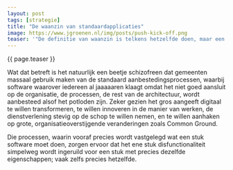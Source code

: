 ```yaml
---
layout: post
tags: [strategie]
title: "De waanzin van standaardapplicaties"
image: https://www.jgroenen.nl/img/posts/push-kick-off.png
teaser: '"De definitie van waanzin is telkens hetzelfde doen, maar een andere uitkomst verwachten." Schijnbaar een uitspraak van Albert Einstein, al wordt dat tegenwoordig van elke diepzinnige uitspraak beweerd. Maar goed, in ieder geval lijkt mij hier een diepe waarheid achter schuilgaan.'
---
```

{{ page.teaser }}

Wat dat betreft is het natuurlijk een beetje schizofreen dat gemeenten massaal gebruik maken van de standaard aanbestedingsprocessen, waarbij software waarover iedereen al jaaaaaren klaagt omdat het niet goed aansluit op de organisatie, de processen, de rest van de architectuur, wordt aanbesteed alsof het potloden zijn. Zeker gezien het gros aangeeft digitaal te willen transformeren, te willen innoveren in de manier van werken, de dienstverlening stevig op de schop te willen nemen, en te willen aanhaken op grote, organisatieoverstijgende veranderingen zoals Common Ground.

Die processen, waarin vooraf precies wordt vastgelegd wat een stuk software moet doen, zorgen ervoor dat het ene stuk disfunctionaliteit simpelweg wordt ingeruild voor een stuk met precies dezelfde eigenschappen; vaak zelfs precies hetzelfde.